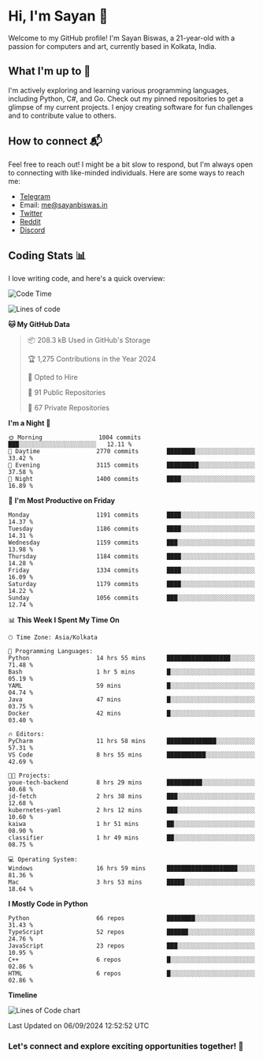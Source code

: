 # Hi, I'm Sayan 👋

Welcome to my GitHub profile! I'm Sayan Biswas, a 21-year-old with a passion for computers and art, currently based in Kolkata, India.

## What I'm up to 🚀

I'm actively exploring and learning various programming languages, including Python, C#, and Go. Check out my pinned repositories to get a glimpse of my current projects. I enjoy creating software for fun challenges and to contribute value to others.

## How to connect 📬

Feel free to reach out! I might be a bit slow to respond, but I'm always open to connecting with like-minded individuals. Here are some ways to reach me:

- [Telegram](https://t.me/dank_as_fuck)
- Email: [me@sayanbiswas.in](mailto:me@sayanbiswas.in)
- [Twitter](https://twitter.com/TheDankDel)
- [Reddit](https://www.reddit.com/user/dank_as_fuck_/)
- [Discord](https://discordapp.com/users/506536929152466945)

## Coding Stats 📊

I love writing code, and here's a quick overview:

<!--START_SECTION:waka-->
![Code Time](http://img.shields.io/badge/Code%20Time-1%2C721%20hrs%2028%20mins-blue)

![Lines of code](https://img.shields.io/badge/From%20Hello%20World%20I%27ve%20Written-5.9%20million%20lines%20of%20code-blue)

**🐱 My GitHub Data** 

> 📦 208.3 kB Used in GitHub's Storage 
 > 
> 🏆 1,275 Contributions in the Year 2024
 > 
> 💼 Opted to Hire
 > 
> 📜 91 Public Repositories 
 > 
> 🔑 67 Private Repositories 
 > 
**I'm a Night 🦉** 

```text
🌞 Morning                1004 commits        ███░░░░░░░░░░░░░░░░░░░░░░   12.11 % 
🌆 Daytime                2770 commits        ████████░░░░░░░░░░░░░░░░░   33.42 % 
🌃 Evening                3115 commits        █████████░░░░░░░░░░░░░░░░   37.58 % 
🌙 Night                  1400 commits        ████░░░░░░░░░░░░░░░░░░░░░   16.89 % 
```
📅 **I'm Most Productive on Friday** 

```text
Monday                   1191 commits        ████░░░░░░░░░░░░░░░░░░░░░   14.37 % 
Tuesday                  1186 commits        ████░░░░░░░░░░░░░░░░░░░░░   14.31 % 
Wednesday                1159 commits        ███░░░░░░░░░░░░░░░░░░░░░░   13.98 % 
Thursday                 1184 commits        ████░░░░░░░░░░░░░░░░░░░░░   14.28 % 
Friday                   1334 commits        ████░░░░░░░░░░░░░░░░░░░░░   16.09 % 
Saturday                 1179 commits        ████░░░░░░░░░░░░░░░░░░░░░   14.22 % 
Sunday                   1056 commits        ███░░░░░░░░░░░░░░░░░░░░░░   12.74 % 
```


📊 **This Week I Spent My Time On** 

```text
🕑︎ Time Zone: Asia/Kolkata

💬 Programming Languages: 
Python                   14 hrs 55 mins      ██████████████████░░░░░░░   71.48 % 
Bash                     1 hr 5 mins         █░░░░░░░░░░░░░░░░░░░░░░░░   05.19 % 
YAML                     59 mins             █░░░░░░░░░░░░░░░░░░░░░░░░   04.74 % 
Java                     47 mins             █░░░░░░░░░░░░░░░░░░░░░░░░   03.75 % 
Docker                   42 mins             █░░░░░░░░░░░░░░░░░░░░░░░░   03.40 % 

🔥 Editors: 
PyCharm                  11 hrs 58 mins      ██████████████░░░░░░░░░░░   57.31 % 
VS Code                  8 hrs 55 mins       ███████████░░░░░░░░░░░░░░   42.69 % 

🐱‍💻 Projects: 
youe-tech-backend        8 hrs 29 mins       ██████████░░░░░░░░░░░░░░░   40.68 % 
jd-fetch                 2 hrs 38 mins       ███░░░░░░░░░░░░░░░░░░░░░░   12.68 % 
kubernetes-yaml          2 hrs 12 mins       ███░░░░░░░░░░░░░░░░░░░░░░   10.60 % 
kaiwa                    1 hr 51 mins        ██░░░░░░░░░░░░░░░░░░░░░░░   08.90 % 
classifier               1 hr 49 mins        ██░░░░░░░░░░░░░░░░░░░░░░░   08.75 % 

💻 Operating System: 
Windows                  16 hrs 59 mins      ████████████████████░░░░░   81.36 % 
Mac                      3 hrs 53 mins       █████░░░░░░░░░░░░░░░░░░░░   18.64 % 
```

**I Mostly Code in Python** 

```text
Python                   66 repos            ████████░░░░░░░░░░░░░░░░░   31.43 % 
TypeScript               52 repos            ██████░░░░░░░░░░░░░░░░░░░   24.76 % 
JavaScript               23 repos            ███░░░░░░░░░░░░░░░░░░░░░░   10.95 % 
C++                      6 repos             █░░░░░░░░░░░░░░░░░░░░░░░░   02.86 % 
HTML                     6 repos             █░░░░░░░░░░░░░░░░░░░░░░░░   02.86 % 
```



**Timeline**

![Lines of Code chart](https://raw.githubusercontent.com/Dank-del/Dank-del/main/assets/bar_graph.png)


 Last Updated on 06/09/2024 12:52:52 UTC
<!--END_SECTION:waka-->

### Let's connect and explore exciting opportunities together! 🚀
